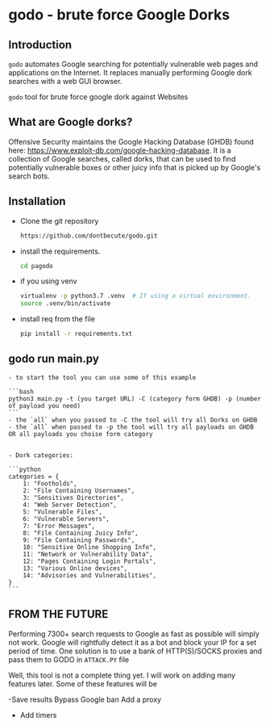# godo - brute force Google Dorks


## Introduction

`godo` automates Google searching for potentially vulnerable web pages and applications on the Internet.  It replaces manually performing Google dork searches with a web GUI browser.

`godo` tool for brute force google dork against Websites


## What are Google dorks?

Offensive Security maintains the Google Hacking Database (GHDB) found here:
<https://www.exploit-db.com/google-hacking-database>.  It is a collection of Google searches, called dorks, that can be
used to find potentially vulnerable boxes or other juicy info that is picked up by Google's search bots.


## Installation

 - Clone the git repository 
    ```bash
    https://github.com/dontbecute/godo.git
    ```
 
 - install the requirements.

    ```bash
    cd pagodo
    ```
 - if you using venv 
 
    ```bash
    virtualenv -p python3.7 .venv  # If using a virtual environment.
    source .venv/bin/activate
    ```

 - install req from the file 
    
    ```bash
    pip install -r requirements.txt
    ```

## godo run main.py 

    - to start the tool you can use some of this example 

    ```bash
    python3 main.py -t (you target URL) -C (category form GHDB) -p (number of payload you need)
    ```
    - the `all` when you passed to -C the tool will try all Dorks on GHDB
    - the `all` when passed to -p the tool will try all payloads on GHDB OR all payloads you choise form category
    

    - Dork categories:

    ```python
    categories = {
        1: "Footholds",
        2: "File Containing Usernames",
        3: "Sensitives Directories",
        4: "Web Server Detection",
        5: "Vulnerable Files",
        6: "Vulnerable Servers",
        7: "Error Messages",
        8: "File Containing Juicy Info",
        9: "File Containing Passwords",
        10: "Sensitive Online Shopping Info",
        11: "Network or Vulnerability Data",
        12: "Pages Containing Login Portals",
        13: "Various Online devices",
        14: "Advisories and Vulnerabilities",
    }
    ```


## FROM THE FUTURE

Performing 7300+ search requests to Google as fast as possible will simply not work. Google will rightfully detect it as a bot and block your IP for a set period of time. One solution is to use a bank of HTTP(S)/SOCKS proxies and pass them to GODO in `ATTACK.PY` file 

Well, this tool is not a complete thing yet. I will work on adding many features later. Some of these features will be

-Save results
Bypass Google ban
Add a proxy
- Add timers
